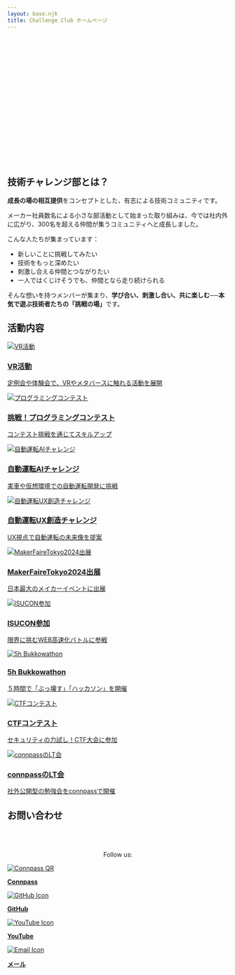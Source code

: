 ```yaml
---
layout: base.njk
title: Challenge Club ホームページ
---
```


<header style="background: url('./images/challenge-club-backpanel.png') center/cover no-repeat; color: white; text-align: center; padding: 4rem 1rem; font-weight: bold; position: relative;" id="top">
  <h1>技術チャレンジ部</h1>
  <p>探究とつながりで、未来をつくる。</p>
</header>
<section id="about">
  <h2>技術チャレンジ部とは？</h2>
  <p><strong>成長の場の相互提供</strong>をコンセプトとした、有志による技術コミュニティです。</p>
  <p>メーカー社員数名による小さな部活動として始まった取り組みは、今では社内外に広がり、300名を超える仲間が集うコミュニティへと成長しました。</p>
  <p>こんな人たちが集まっています：</p>
  <ul>
    <li>新しいことに挑戦してみたい</li>
    <li>技術をもっと深めたい</li>
    <li>刺激し合える仲間とつながりたい</li>
    <li>一人ではくじけそうでも、仲間となら走り続けられる</li>
  </ul>
  <p>そんな想いを持つメンバーが集まり、<strong>学び合い、刺激し合い、共に楽しむ──本気で遊ぶ技術者たちの「挑戦の場」</strong>です。</p>
</section>

<section id="activities">
  <h2>活動内容</h2>
  <div class="card-container">
    <a href="https://github.com/ChallengeClub/vr-meetups" target="_blank" class="card">
      <img src="images/vr.png" alt="VR活動">
      <div class="card-content">
        <h3>VR活動</h3>
        <p>定例会や体験会で、VRやメタバースに触れる活動を展開</p>
      </div>
    </a>
    <a href="/activities/programming_contest/" target="_blank" class="card">
      <img src="images/programming.png" alt="プログラミングコンテスト">
      <div class="card-content">
        <h3>挑戦！プログラミングコンテスト</h3>
        <p>コンテスト挑戦を通じてスキルアップ</p>
      </div>
    </a>
    <a href="/activities/automotive_ai_challenge/" target="_blank" class="card">
      <img src="images/ai.png" alt="自動運転AIチャレンジ">
      <div class="card-content">
        <h3>自動運転AIチャレンジ</h3>
        <p>実車や仮想環境での自動運転開発に挑戦</p>
      </div>
    </a>
    <a href="/activities/automotive_uxchallenge/" target="_blank" class="card">
      <img src="images/ux.png" alt="自動運転UX創造チャレンジ">
      <div class="card-content">
        <h3>自動運転UX創造チャレンジ</h3>
        <p>UX視点で自動運転の未来像を提案</p>
      </div>
    </a>
    <a href="/activities/makerfaire/" target="_blank" class="card">
      <img src="images/mft2024.png" alt="MakerFaireTokyo2024出展">
      <div class="card-content">
        <h3>MakerFaireTokyo2024出展</h3>
        <p>日本最大のメイカーイベントに出展</p>
      </div>
    </a>
    <a href="/activities/isucon/" target="_blank" class="card">
      <img src="images/isucon.png" alt="ISUCON参加">
      <div class="card-content">
        <h3>ISUCON参加</h3>
        <p>限界に挑むWEB高速化バトルに参戦</p>
      </div>
    </a>
    <a href="https://bukkowathon.challenge-club.org/" target="_blank" class="card">
      <img src="images/bukkowathon.png" alt="5h Bukkowathon">
      <div class="card-content">
        <h3>5h Bukkowathon</h3>
        <p>５時間で「ぶっ壊す」「ハッカソン」を開催</p>
      </div>
    </a>
    <a href="/activities/ctf/" target="_blank" class="card">
      <img src="images/ctf.png" alt="CTFコンテスト">
      <div class="card-content">
        <h3>CTFコンテスト</h3>
        <p>セキュリティの力試し！CTF大会に参加</p>
      </div>
    </a>
    <a href="https://challenge-club.connpass.com/" target="_blank" class="card">
      <img src="images/lt.png" alt="connpassのLT会">
      <div class="card-content">
        <h3>connpassのLT会</h3>
        <p>社外公開型の勉強会をconnpassで開催</p>
      </div>
    </a>
  </div>
</section>

<section id="contact">
  <h2>お問い合わせ</h2>
  <p style="text-align: center;">
    <a href="https://forms.office.com/Pages/ResponsePage.aspx?id=1vVjSGBHiUW-nEL4LgdXOZjcR3aRbtpEqTgZNLVVwCBUM1VIUTVaUFBMSlJCMElNTjhESk82N0YwWC4u" target="_blank" rel="noopener" style="display:inline-block;padding:0.5rem 1rem;background:var(--main-color);color:white;text-decoration:none;border-radius:4px;">お問い合わせはこちら</a>
  </p>

  <div class="footer-links">
    <p style="text-align: center;">Follow us:</p>
    <div class="qr-container">
      <div class="qr-block">
        <a href="https://challenge-club.connpass.com/" target="_blank">
          <img src="images/connpass-qr.png" alt="Connpass QR">
          <p><strong>Connpass</strong></p>
        </a>
      </div>
      <div class="qr-block">
        <a href="https://github.com/ChallengeClub" target="_blank">
          <img src="images/github-icon.png" alt="GitHub Icon">
          <p><strong>GitHub</strong></p>
        </a>
      </div>
      <div class="qr-block">
        <a href="https://www.youtube.com/@challenge_club4898" target="_blank">
          <img src="images/youtube-icon.png" alt="YouTube Icon">
          <p><strong>YouTube</strong></p>
        </a>
      </div>
      <div class="qr-block">
        <a href="mailto:contact@challenge-club.org">
          <img src="images/email-icon.png" alt="Email Icon">
          <p><strong>メール</strong></p>
        </a>
      </div>
    </div>
  </section>
</div>